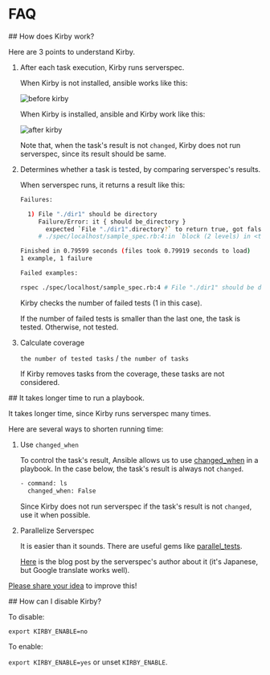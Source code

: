 # FAQ

<a name="work"/>
## How does Kirby work?

Here are 3 points to understand Kirby.

1. After each task execution, Kirby runs serverspec.

    When Kirby is not installed, ansible works like this:

    ![before kirby](http://i.imgur.com/2AbjMfv.jpg)

    When Kirby is installed, ansible and Kirby work like this:

    ![after kirby](http://i.imgur.com/QXcgdwA.jpg)

    Note that, when the task's result is not `changed`, Kirby does not run serverspec, since its result should be same.

2. Determines whether a task is tested, by comparing serverspec's results.

    When serverspec runs, it returns a result like this:

    ```bash
    Failures:

      1) File "./dir1" should be directory
         Failure/Error: it { should be_directory }
           expected `File "./dir1".directory?` to return true, got false
         # ./spec/localhost/sample_spec.rb:4:in `block (2 levels) in <top (required)>'

    Finished in 0.79599 seconds (files took 0.79919 seconds to load)
    1 example, 1 failure

    Failed examples:

    rspec ./spec/localhost/sample_spec.rb:4 # File "./dir1" should be directory
    ```

    Kirby checks the number of failed tests (1 in this case).

    If the number of failed tests is smaller than the last one, the task is tested. Otherwise, not tested.

3. Calculate coverage

    `the number of tested tasks` / `the number of tasks`

     If Kirby removes tasks from the coverage, these tasks are not considered.

<a name="slow"/>
## It takes longer time to run a playbook.

It takes longer time, since Kirby runs serverspec many times.

Here are several ways to shorten running time:

1. Use `changed_when`

    To control the task's result, Ansible allows us to use [changed_when](http://docs.ansible.com/ansible/playbooks_error_handling.html#overriding-the-changed-result) in a playbook. In the case below, the task's result is always not `changed`.

    ```bash
    - command: ls
      changed_when: False
    ```

    Since Kirby does not run serverspec if the task's result is not `changed`, use it when possible.

2. Parallelize Serverspec

    It is easier than it sounds. There are useful gems like [parallel_tests](https://github.com/grosser/parallel_tests).

    [Here](http://mizzy.org/blog/2013/06/22/1/) is the blog post by the serverspec's author about it (it's Japanese, but Google translate works well).

[Please share your idea](https://twitter.com/ks888sk) to improve this!

<a name="disable"/>
## How can I disable Kirby?

To disable:

`export KIRBY_ENABLE=no`

To enable:

`export KIRBY_ENABLE=yes` or unset `KIRBY_ENABLE`.
